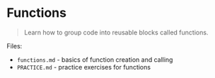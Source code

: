 # Functions

> Learn how to group code into reusable blocks called functions.

Files:

- `functions.md` - basics of function creation and calling
- `PRACTICE.md` - practice exercises for functions
